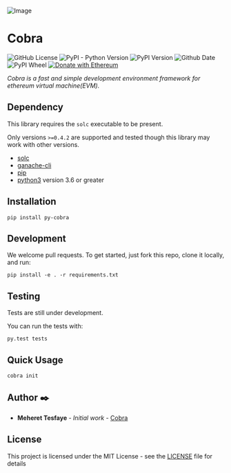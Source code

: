 ![Image](../cobra/master/cobra.png?raw=true)

# Cobra 

![GitHub License](https://img.shields.io/github/license/cobraframework/pytest-cobra.svg)
![PyPI - Python Version](https://img.shields.io/pypi/pyversions/Django.svg)
![PyPI Version](https://img.shields.io/pypi/v/pytest-cobra.svg)
![Github Date](https://img.shields.io/github/release-date/cobraframework/pytest-cobra.svg?color=black)
![PyPI Wheel](https://img.shields.io/pypi/wheel/pytest-cobra.svg)
[![Donate with Ethereum](https://en.cryptobadges.io/badge/micro/0xD32AAEDF28A848e21040B6F643861A9077F83106)](https://en.cryptobadges.io/donate/0xD32AAEDF28A848e21040B6F643861A9077F83106)

*Cobra is a fast and simple development environment framework for ethereum virtual
machine(EVM).*


## Dependency

This library requires the `solc` executable to be present.

Only versions `>=0.4.2` are supported and tested though this library may work
with other versions.

* [solc](http://solidity.readthedocs.io/en/latest/installing-solidity.html)
* [ganache-cli](https://github.com/trufflesuite/ganache-cli)
* [pip](https://pypi.org/project/pip/)
* [python3](https://www.python.org/downloads/release/python-368/) version 3.6 or greater

## Installation
```
pip install py-cobra
```

## Development
We welcome pull requests. To get started, just fork this repo, clone it locally, and run:
```
pip install -e . -r requirements.txt
```

## Testing
Tests are still under development.

You can run the tests with:
```
py.test tests
```

## Quick Usage

```
cobra init
```


## Author ✒️

* **Meheret Tesfaye** - *Initial work* - [Cobra](https://github.com/cobraframework)

## License

This project is licensed under the MIT License - see the [LICENSE](LICENSE) file for details

